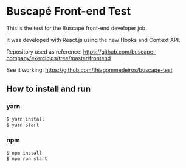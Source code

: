 # Buscapé Front-end Test

This is the test for the Buscapé front-end developer job.

It was developed with React.js using the new Hooks and Context API.

Repository used as reference:
https://github.com/buscape-company/exercicios/tree/master/frontend

See it working: https://github.com/thiagommedeiros/buscape-test

## How to install and run

### yarn
```sh
$ yarn install
$ yarn start
```

### npm
```sh
$ npm install
$ npm run start
```



